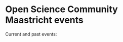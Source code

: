# Open Science Community Maastricht events

Current and past events:

<link rel="stylesheet" property="stylesheet" href="https://elixirtess.github.io/TeSS_widgets/css/tess-widget.css"/>
<div id="tess-widget-events-table" class="tess-widget tess-widget-faceted-table"></div>
<script>
function initTeSSWidgets() {
    TessWidget.Events(document.getElementById('tess-widget-events-table'),
        'FacetedTable',
        {
            opts: {
                columns: [{name: 'Date', field: 'start'},
                    {name: 'Name', field: 'title'},
                    {name: 'Location', field: 'location'}],
                allowedFacets: ['keyword'],
                facetOptionLimit: 5
            },
            params: {
                contentProvider: [ "OSCM", "OSCR", "OSCT", "OSCE", "OSCG", "OSCD" ],
                includeExpired: true,
                sort: 'late'
            },
            baseUrl: 'https://taxila.nl'
        });
}
</script>
<script async="" defer="" src="https://elixirtess.github.io/TeSS_widgets/js/tess-widget-standalone.js" onload="initTeSSWidgets()"></script>
